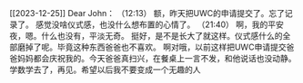 [[2023-12-25]]
Dear John：
  （12:13）
    额，昨天把UWC的申请提交了。忘了记录了。
    感觉没啥仪式感，也没什么想布置的心情了。
    （21:40）
    啊，我的平安夜，嗯。什么也没有，平淡无奇。
    挺好，是不是长大了就这样。仪式感什么的全部磨掉了呢。毕竟这种东西爸爸也不喜欢。
    啊对哦，以前这样把UWC申请提交爸爸妈妈都会庆祝我的。今天爸爸真扫兴，在餐桌上一言不发，和他说话也没动静。
    学数学去了，再见。希望以后我不要变成一个无趣的人